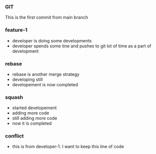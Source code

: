 ### GIT
This is the first commit from main branch

### feature-1
* developer is doing some developments
* developer spends some tine and pushes to git lot of time as a part of development

### rebase
* rebase is another merge strategy
* developing still
* developement is now completed

### squash
* started developement
* adding more code
* still adding more code
* now it is completed


### conflict
* this is from developer-1. I want to keep this line of code